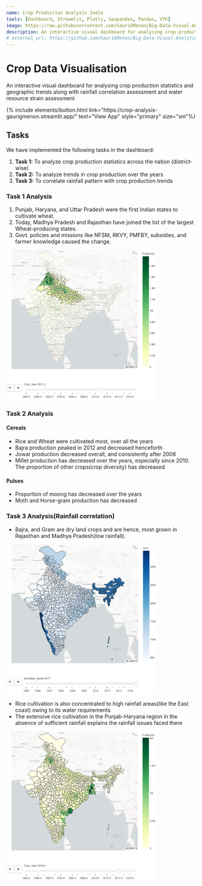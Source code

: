 ```yaml
---
name: Crop Production Analysis India 
tools: [Dashboard, Streamlit, Plotly, Geopandas, Pandas, VTK]
image: https://raw.githubusercontent.com/GauriGMenon/Big-Data-Visual-Analytics/main/assets/rainfall.png
description: An interactive visual dashboard for analysing crop production statistics and geographic trends along with rainfall correlation assessment and water resource strain assessment
# external_url: https://github.com/GauriGMenon/Big-Data-Visual-Analytics
---
```


<!-- # Big-Data-Visual-Analytics
A github repository for all the assignments and project done in the course(CS661A) in the even semester of 2022-2023 in IIT Kanpur -->

# Crop Data Visualisation

<!-- <p class="text-center">
{% include elements/button.html link="https://github.com/GauriGMenon/Big-Data-Visual-Analytics" text="Github" %}
</p> -->
An interactive visual dashboard for analysing crop production statistics and geographic trends along with rainfall correlation assessment and water resource strain assessment
<p class="text-center">
{% include elements/button.html link="https://crop-analysis-gaurigmenon.streamlit.app/" text="View App" style="primary" size="sm"%}
</p>

## Tasks
We have implemented the following tasks in the dashboard:
1. **Task 1:** To analyze crop production statistics across the nation (district-wise)  
2. **Task 2:** To analyze trends in crop production over the years
3. **Task 3:** To correlate rainfall pattern with crop production trends

### Task 1 Analysis
1. Punjab, Haryana, and Uttar Pradesh were the first Indian states to cultivate wheat.
2. Today, Madhya Pradesh and Rajasthan have joined the list of the largest Wheat-producing states. 
3. Govt. policies and missions like NFSM, RKVY, PMFBY, subsidies, and farmer knowledge caused the change.

<!-- ![preview](https://raw.githubusercontent.com/GauriGMenon/Big-Data-Visual-Analytics/main/assets/wheat_indo.png) -->
<img src="https://raw.githubusercontent.com/GauriGMenon/Big-Data-Visual-Analytics/main/assets/wheat_indo.png" width="400"/>

<!-- 4. Bajra was produced the most in Maharashtra during the early years. In recent years, production has dropped significantly. -->
<!-- ![preview](https://raw.githubusercontent.com/GauriGMenon/Big-Data-Visual-Analytics/main/assets/bajra_old.png) ![preview](https://raw.githubusercontent.com/GauriGMenon/Big-Data-Visual-Analytics/main/assets/bajra_new.png) -->
<!-- <p><img src="https://raw.githubusercontent.com/GauriGMenon/Big-Data-Visual-Analytics/main/assets/bajra_old.png" width="300"/> <img src="https://raw.githubusercontent.com/GauriGMenon/Big-Data-Visual-Analytics/main/assets/bajra_new.png" width="300"/></p> -->

### Task 2 Analysis

#### Cereals
- Rice and Wheat were cultivated most, over all the years
- Bajra production peaked in 2012 and decreased henceforth
- Jowar production decreased overall, and consistently after 2008
- Millet production has decreased over the years, especially since 2010. The proportion of other crops(crop diversity) has decreased

#### Pulses
- Proportion of moong has decreased over the years
- Moth and Horse-gram production has decreased

### Task 3 Analysis(Rainfall correlation)
- Bajra, and Gram are dry land crops and are hence, most grown in Rajasthan and Madhya Pradesh(low rainfall).
<img src="https://raw.githubusercontent.com/GauriGMenon/Big-Data-Visual-Analytics/main/assets/rainfall.png" width="400"/>

- Rice cultivation is also concentrated to high rainfall areas(like the East coast) owing to its water requirements
- The extensive rice cultivation in the Punjab-Haryana region in the absence of sufficient rainfall explains the rainfall issues faced there
<img src="https://raw.githubusercontent.com/GauriGMenon/Big-Data-Visual-Analytics/main/assets/rice.png" width="400"/>

<!-- <p class="text-center">
{% include elements/button.html link="https://crop-analysis-gaurigmenon.streamlit.app/" text="View App" block=true %}
</p> -->
<!-- <iframe seamless frameborder="0" src="https://github.com/GauriGMenon/Big-Data-Visual-Analytics/blob/main/assets/wheat.mp4" width = '900' height = '450' ></iframe>   -->

